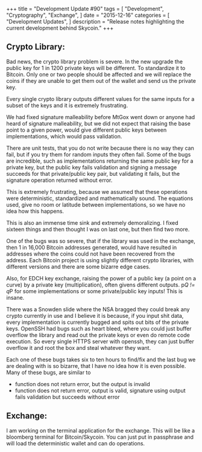 +++
title = "Development Update #90"
tags = [
    "Development",
    "Cryptography",
    "Exchange",
]
date = "2015-12-16"
categories = [
    "Development Updates",
]
description = "Release notes highlighting the current development behind Skycoin."
+++

## Crypto Library:

Bad news, the crypto library problem is severe. In the new upgrade the public key for 1 in 1200 private keys will be different. To standardize it to Bitcoin. Only one or two people should be affected and we will replace the coins if they are unable to get them out of the wallet and send us the private key.

Every single crypto library outputs different values for the same inputs for a subset of the keys and it is extremely frustrating.

We had fixed signature malleability before MtGox went down or anyone had heard of signature malleability, but we did not expect that raising the base point to a given power, would give different public keys between implementations, which would pass validation.

There are unit tests, that you do not write because there is no way they can fail, but if you try them for random inputs they often fail. Some of the bugs are incredible, such as implementations returning the same public key for a private key, but the public key fails validation and signing a message succeeds for that private/public key pair, but validating it fails, but the signature operation returned without error.

This is extremely frustrating, because we assumed that these operations were deterministic, standardized and mathematically sound. The equations used, give no room or latitude between implementations, so we have no idea how this happens.

This is also an immense time sink and extremely demoralizing. I fixed sixteen things and then thought I was on last one, but then find two more.

One of the bugs was so severe, that if the library was used in the exchange, then 1 in 16,000 Bitcoin addresses generated, would have resulted in addresses where the coins could not have been recovered from the address. Each Bitcoin project is using slightly different crypto libraries, with different versions and there are some bizarre edge cases.

Also, for EDCH key exchange, raising the power of a public key (a point on a curve) by a private key (multiplication), often givens different outputs. p*Q != q*P for some implementations or some private/public key inputs! This is insane.

There was a Snowden slide where the NSA bragged they could break any crypto currently in use and I believe it is because, if you input shit data, every implementation is currently bugged and spits out bits of the private keys. OpenSSH had bugs such as heart bleed, where you could just buffer overflow the library and read out the private keys or even do remote code execution. So every single HTTPS server with openssh, they can just buffer overflow it and root the box and steal whatever they want.

Each one of these bugs takes six to ten hours to find/fix and the last bug we are dealing with is so bizarre, that I have no idea how it is even possible. Many of these bugs, are similar to
- function does not return error, but the output is invalid
- function does not return error, output is valid, signature using output fails validation but succeeds without error

## Exchange:

I am working on the terminal application for the exchange. This will be like a bloomberg terminal for Bitcoin/Skycoin. You can just put in passphrase and will load the deterministic wallet and can do operations.
